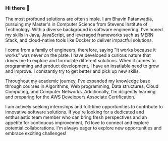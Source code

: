 ### Hi there 👋

The most profound solutions are often simple. I am Bhavin Patanwadia, pursuing my Master's in Computer Science from Stevens Institute of Technology. With a diverse 
background in software engineering, I've honed my skills in Java, JavaScript, and leveraged frameworks such as MERN Stack, and cloud-native tools like Docker to deliver impactful solutions. 

I come from a family of engineers, therefore, saying "It works because it works" was never on the plate. I have developed a curious nature that drives me to explore and formulate different solutions. When it comes to programming and product development, I have an insatiable need to grow and improve. I constantly try to get better and pick up new skills.

Throughout my academic journey, I've expanded my knowledge base through courses in Algorithms, Web programming, Data structures, Cloud Computing, and Computer Networks. Additionally, I'm diligently learning and preparing for the AWS Developers Associate Certification.

I am actively seeking internships and full-time opportunities to contribute to innovative software solutions. If you're looking for a dedicated and enthusiastic team member who can bring fresh perspectives and an appetite for continuous improvement, I'd love to connect and explore potential collaborations. I'm always eager to explore new opportunities and embrace exciting challenges!


<!--
**bhavin79/bhavin79** is a ✨ _special_ ✨ repository because its `README.md` (this file) appears on your GitHub profile.

Here are some ideas to get you started:

- 🔭 I’m currently working on ...
- 🌱 I’m currently learning ...
- 👯 I’m looking to collaborate on ...
- 🤔 I’m looking for help with ...
- 💬 Ask me about ...
- 📫 How to reach me: ...
- 😄 Pronouns: ...
- ⚡ Fun fact: ...
-->

